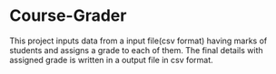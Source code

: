 # Course-Grader
This project inputs data from a input file(csv format) having marks of students and assigns a grade to each of them. The final details with assigned grade is written in a output file in csv format.

